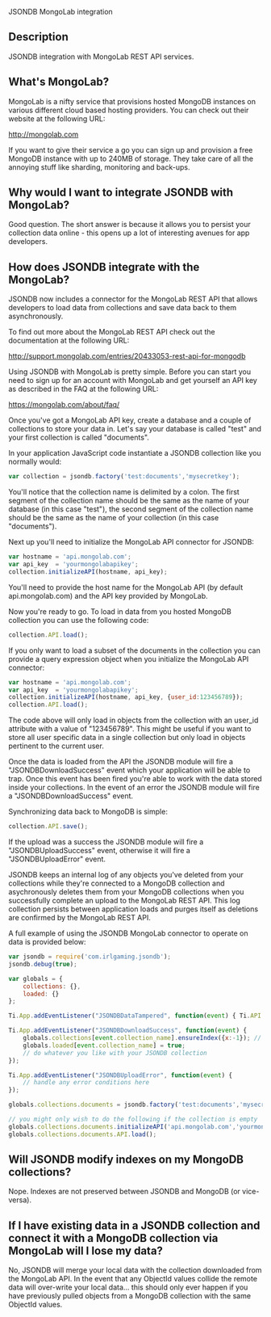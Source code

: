 JSONDB MongoLab integration

## Description

JSONDB integration with MongoLab REST API services.

## What's MongoLab?

MongoLab is a nifty service that provisions hosted MongoDB instances on various different cloud based hosting providers. You can check out their website at the following URL:

http://mongolab.com

If you want to give their service a go you can sign up and provision a free MongoDB instance with up to 240MB of storage. They take care of all the annoying stuff like sharding, monitoring and back-ups.

## Why would I want to integrate JSONDB with MongoLab?

Good question. The short answer is because it allows you to persist your collection data online - this opens up a lot of interesting avenues for app developers.

## How does JSONDB integrate with the MongoLab?

JSONDB now includes a connector for the MongoLab REST API that allows developers to load data from collections and save data back to them asynchronously.

To find out more about the MongoLab REST API check out the documentation at the following URL:

http://support.mongolab.com/entries/20433053-rest-api-for-mongodb

Using JSONDB with MongoLab is pretty simple. Before you can start you need to sign up for an account with MongoLab and get yourself an API key as described in the FAQ at the following URL:

https://mongolab.com/about/faq/

Once you've got a MongoLab API key, create a database and a couple of collections to store your data in. Let's say your database is called "test" and your first collection is called "documents".

In your application JavaScript code instantiate a JSONDB collection like you normally would:

``` javascript
var collection = jsondb.factory('test:documents','mysecretkey');
```

You'll notice that the collection name is delimited by a colon. The first segment of the collection name should be the same as the name of your database (in this case "test"), the second segment of the collection name should be the same as the name of your collection (in this case "documents").

Next up you'll need to initialize the MongoLab API connector for JSONDB:

``` javascript
var hostname = 'api.mongolab.com';
var api_key  = 'yourmongolabapikey';
collection.initializeAPI(hostname, api_key);
```

You'll need to provide the host name for the MongoLab API (by default api.mongolab.com) and the API key provided by MongoLab.

Now you're ready to go. To load in data from you hosted MongoDB collection you can use the following code:

``` javascript
collection.API.load();
```

If you only want to load a subset of the documents in the collection you can provide a query expression object when you initialize the MongoLab API connector:

``` javascript
var hostname = 'api.mongolab.com';
var api_key  = 'yourmongolabapikey';
collection.initializeAPI(hostname, api_key, {user_id:123456789});
collection.API.load();
```

The code above will only load in objects from the collection with an user_id attribute with a value of "123456789". This might be useful if you want to store all user specific data in a single collection but only load in objects pertinent to the current user.

Once the data is loaded from the API the JSONDB module will fire a "JSONDBDownloadSuccess" event which your application will be able to trap. Once this event has been fired you're able to work with the data stored inside your collections. In the event of an error the JSONDB module will fire a "JSONDBDownloadSuccess" event.

Synchronizing data back to MongoDB is simple:

``` javascript
collection.API.save();
```

If the upload was a success the JSONDB module will fire a "JSONDBUploadSuccess" event, otherwise it will fire a "JSONDBUploadError" event.

JSONDB keeps an internal log of any objects you've deleted from your collections while they're connected to a MongoDB collection and asychronously deletes them from your MongoDB collections when you successfully complete an upload to the MongoLab REST API. This log collection persists between application loads and purges itself as deletions are confirmed by the MongoLab REST API.

A full example of using the JSONDB MongoLab connector to operate on data is provided below:

``` javascript
var jsondb = require('com.irlgaming.jsondb');
jsondb.debug(true);

var globals = {
	collections: {},
	loaded: {}
};

Ti.App.addEventListener("JSONDBDataTampered", function(event) { Ti.API.info(event); });

Ti.App.addEventListener("JSONDBDownloadSuccess", function(event) {
	globals.collections[event.collection_name].ensureIndex({x:-1}); // create an index on your newly loaded collection 
	globals.loaded[event.collection_name] = true;
	// do whatever you like with your JSONDB collection
});

Ti.App.addEventListener("JSONDBUploadError", function(event) {
	// handle any error conditions here
});

globals.collections.documents = jsondb.factory('test:documents','mysecretkey');

// you might only wish to do the following if the collection is empty
globals.collections.documents.initializeAPI('api.mongolab.com','yourmongolabapikey');
globals.collections.documents.API.load();
```

## Will JSONDB modify indexes on my MongoDB collections?

Nope. Indexes are not preserved between JSONDB and MongoDB (or vice-versa).

## If I have existing data in a JSONDB collection and connect it with a MongoDB collection via MongoLab will I lose my data?

No, JSONDB will merge your local data with the collection downloaded from the MongoLab API. In the event that any ObjectId values collide the remote data will over-write your local data... this should only ever happen if you have previously pulled objects from a MongoDB collection with the same ObjectId values.